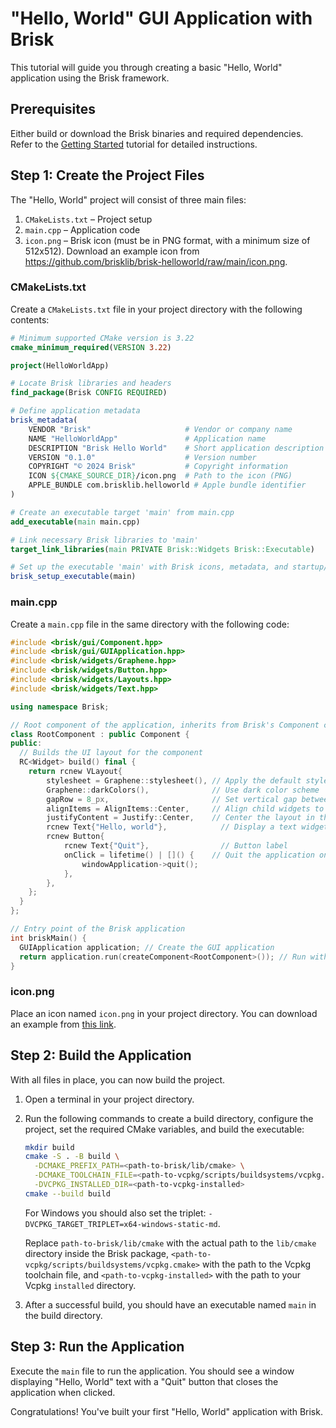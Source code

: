 # "Hello, World" GUI Application with Brisk

This tutorial will guide you through creating a basic "Hello, World" application using the Brisk framework.

## Prerequisites

Either build or download the Brisk binaries and required dependencies. Refer to the [Getting Started](getting_started.md) tutorial for detailed instructions.

## Step 1: Create the Project Files

The "Hello, World" project will consist of three main files:

1. `CMakeLists.txt` – Project setup
2. `main.cpp` – Application code
3. `icon.png` – Brisk icon (must be in PNG format, with a minimum size of 512x512). Download an example icon from https://github.com/brisklib/brisk-helloworld/raw/main/icon.png.

### CMakeLists.txt

Create a `CMakeLists.txt` file in your project directory with the following contents:

```cmake
# Minimum supported CMake version is 3.22
cmake_minimum_required(VERSION 3.22)

project(HelloWorldApp)

# Locate Brisk libraries and headers
find_package(Brisk CONFIG REQUIRED)

# Define application metadata
brisk_metadata(
    VENDOR "Brisk"                     # Vendor or company name
    NAME "HelloWorldApp"               # Application name
    DESCRIPTION "Brisk Hello World"    # Short application description
    VERSION "0.1.0"                    # Version number
    COPYRIGHT "© 2024 Brisk"           # Copyright information
    ICON ${CMAKE_SOURCE_DIR}/icon.png  # Path to the icon (PNG)
    APPLE_BUNDLE com.brisklib.helloworld # Apple bundle identifier
)

# Create an executable target 'main' from main.cpp
add_executable(main main.cpp)

# Link necessary Brisk libraries to 'main'
target_link_libraries(main PRIVATE Brisk::Widgets Brisk::Executable)

# Set up the executable 'main' with Brisk icons, metadata, and startup/shutdown code
brisk_setup_executable(main)
```

### main.cpp

Create a `main.cpp` file in the same directory with the following code:

```cpp
#include <brisk/gui/Component.hpp>
#include <brisk/gui/GUIApplication.hpp>
#include <brisk/widgets/Graphene.hpp>
#include <brisk/widgets/Button.hpp>
#include <brisk/widgets/Layouts.hpp>
#include <brisk/widgets/Text.hpp>

using namespace Brisk;

// Root component of the application, inherits from Brisk's Component class
class RootComponent : public Component {
public:
  // Builds the UI layout for the component
  RC<Widget> build() final {
    return rcnew VLayout{
        stylesheet = Graphene::stylesheet(), // Apply the default stylesheet
        Graphene::darkColors(),              // Use dark color scheme
        gapRow = 8_px,                       // Set vertical gap between elements
        alignItems = AlignItems::Center,     // Align child widgets to the center
        justifyContent = Justify::Center,    // Center the layout in the parent
        rcnew Text{"Hello, world"},            // Display a text widget with "Hello, world"
        rcnew Button{
            rcnew Text{"Quit"},                // Button label
            onClick = lifetime() | []() {    // Quit the application on button click
                windowApplication->quit();
            },
        },
    };
  }
};

// Entry point of the Brisk application
int briskMain() {
  GUIApplication application; // Create the GUI application
  return application.run(createComponent<RootComponent>()); // Run with RootComponent as main component
}
```

### icon.png

Place an icon named `icon.png` in your project directory. You can download an example from [this link](https://github.com/brisklib/brisk-helloworld/raw/main/icon.png).

## Step 2: Build the Application

With all files in place, you can now build the project.

1. Open a terminal in your project directory.
2. Run the following commands to create a build directory, configure the project, set the required CMake variables, and build the executable:

   ```bash
   mkdir build
   cmake -S . -B build \
     -DCMAKE_PREFIX_PATH=<path-to-brisk/lib/cmake> \
     -DCMAKE_TOOLCHAIN_FILE=<path-to-vcpkg/scripts/buildsystems/vcpkg.cmake> \
     -DVCPKG_INSTALLED_DIR=<path-to-vcpkg-installed>
   cmake --build build
   ```

   For Windows you should also set the triplet: `-DVCPKG_TARGET_TRIPLET=x64-windows-static-md`.

   Replace `path-to-brisk/lib/cmake` with the actual path to the `lib/cmake` directory inside the Brisk package, `<path-to-vcpkg/scripts/buildsystems/vcpkg.cmake>` with the path to the Vcpkg toolchain file, and `<path-to-vcpkg-installed>` with the path to your Vcpkg `installed` directory.

3. After a successful build, you should have an executable named `main` in the build directory.

## Step 3: Run the Application

Execute the `main` file to run the application. You should see a window displaying "Hello, World" text with a "Quit" button that closes the application when clicked.

Congratulations! You've built your first "Hello, World" application with Brisk.
